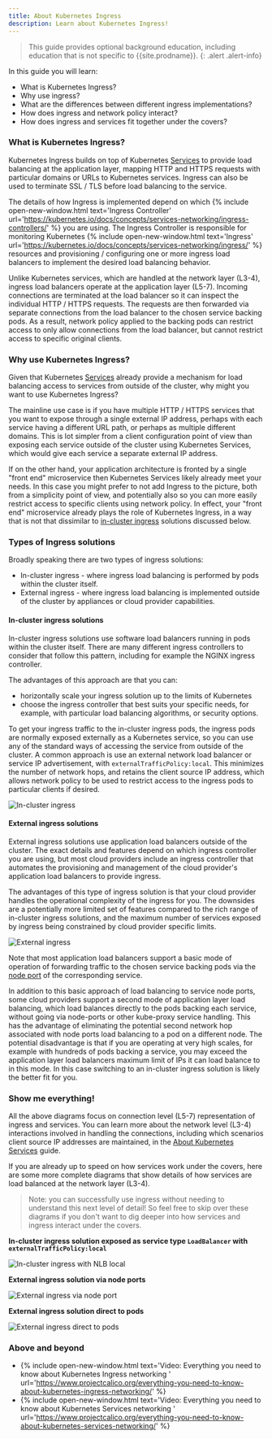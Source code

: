 ```yaml
---
title: About Kubernetes Ingress
description: Learn about Kubernetes Ingress!
---
```


> <span class="glyphicon glyphicon-info-sign"></span> This guide provides optional background education, including
> education that is not specific to {{site.prodname}}.
{: .alert .alert-info}

In this guide you will learn:
- What is Kubernetes Ingress?
- Why use ingress?
- What are the differences between different ingress implementations?
- How does ingress and network policy interact?
- How does ingress and services fit together under the covers?

### What is Kubernetes Ingress?

Kubernetes Ingress builds on top of Kubernetes [Services]({{site.baseurl}}/about/about-kubernetes-services) to provide
load balancing at the application layer, mapping HTTP and HTTPS requests with particular domains or URLs to Kubernetes
services. Ingress can also be used to terminate SSL / TLS before load balancing to the service.

The details of how Ingress is implemented depend on which {% include open-new-window.html text='Ingress Controller'
url='https://kubernetes.io/docs/concepts/services-networking/ingress-controllers/' %} you are using. The Ingress
Controller is responsible for monitoring Kubernetes {% include open-new-window.html text='Ingress'
url='https://kubernetes.io/docs/concepts/services-networking/ingress/' %} resources and provisioning / configuring one
or more ingress load balancers to implement the desired load balancing behavior.

Unlike Kubernetes services, which are handled at the network layer (L3-4), ingress load balancers operate at the
application layer (L5-7). Incoming connections are terminated at the load balancer so it can inspect the individual HTTP /
HTTPS requests. The requests are then forwarded via separate connections from the load balancer to the chosen service
backing pods. As a result, network policy applied to the backing pods can restrict access to only allow connections from the load
balancer, but cannot restrict access to specific original clients.

### Why use Kubernetes Ingress?

Given that Kubernetes [Services]({{site.baseurl}}/about/about-kubernetes-services) already provide a mechanism for load
balancing access to services from outside of the cluster, why might you want to use Kubernetes Ingress?

The mainline use case is if you have multiple HTTP / HTTPS services that you want to expose through a single external IP
address, perhaps with each service having a different URL path, or perhaps as multiple different domains. This is lot
simpler from a client configuration point of view than exposing each service outside of the cluster using Kubernetes
Services, which would give each service a separate external IP address.

If on the other hand, your application architecture is fronted by a single "front end" microservice then Kubernetes
Services likely already meet your needs. In this case you might prefer to not add Ingress to the picture, both from a
simplicity point of view, and potentially also so you can more easily restrict access to specific clients using network
policy. In effect, your "front end" microservice already plays the role of Kubernetes Ingress, in a way that is not that
dissimilar to [in-cluster ingress](#in-cluster-ingress-solutions) solutions discussed below.

### Types of Ingress solutions

Broadly speaking there are two types of ingress solutions:
- In-cluster ingress - where ingress load balancing is performed by pods within the cluster itself.
- External ingress - where ingress load balancing is implemented outside of the cluster by
  appliances or cloud provider capabilities.

#### In-cluster ingress solutions

In-cluster ingress solutions use software load balancers running in pods within the cluster itself. There are many
different ingress controllers to consider that follow this pattern, including for example the NGINX ingress controller.

The advantages of this approach are that you can: 
- horizontally scale your ingress solution up to the limits of Kubernetes
- choose the ingress controller that best suits your specific needs, for example, with particular load balancing
  algorithms, or security options.

To get your ingress traffic to the in-cluster ingress pods, the ingress pods are normally exposed externally as a
Kubernetes service, so you can use any of the standard ways of accessing the service from outside of the cluster. A
common approach is use an external network load balancer or service IP advertisement, with `externalTrafficPolicy:local`.
This minimizes the number of network hops, and retains the client source IP address, which allows network policy to be used
to restrict access to the ingress pods to particular clients if desired.

![In-cluster ingress]({{site.baseurl}}/images/ingress-in-cluster.svg)

#### External ingress solutions

External ingress solutions use application load balancers outside of the cluster. The exact details and
features depend on which ingress controller you are using, but most cloud providers include an ingress controller that
automates the provisioning and management of the cloud provider's application load balancers to provide ingress.

The advantages of this type of ingress solution is that your cloud provider handles the operational complexity of the
ingress for you.  The downsides are a potentially more limited set of features compared to the rich range of in-cluster
ingress solutions, and the maximum number of services exposed by ingress being constrained by cloud provider specific
limits.

![External ingress]({{site.baseurl}}/images/ingres-external.svg)

Note that most application load balancers support a basic mode of operation of forwarding traffic to the chosen service
backing pods via the [node port]({{site.baseurl}}/about/about-kubernetes-services#node-port-services) of the
corresponding service.

In addition to this basic approach of load balancing to service node ports, some cloud providers support a second mode
of application layer load balancing, which load balances directly to the pods backing each service, without going via
node-ports or other kube-proxy service handling. This has the advantage of eliminating the potential second network hop
associated with node ports load balancing to a pod on a different node. The potential disadvantage is that if you are
operating at very high scales, for example with hundreds of pods backing a service, you may exceed the application layer
load balancers maximum limit of IPs it can load balance to in this mode. In this case switching to an in-cluster ingress
solution is likely the better fit for you.

### Show me everything!

All the above diagrams focus on connection level (L5-7) representation of ingress and services. You can learn more about
the network level (L3-4) interactions involved in handling the connections, including which scenarios client source IP
addresses are maintained, in the [About Kubernetes Services]({{site.baseurl}}/about/about-kubernetes-services) guide.

If you are already up to speed on how services work under the covers, here are some more complete diagrams that show details of how services are load balanced at the network layer (L3-4).

> Note: you can successfully use ingress without needing to understand this next level of detail! So feel free to skip
> over these diagrams if you don't want to dig deeper into how services and ingress interact under the covers.

**In-cluster ingress solution exposed as service type `LoadBalancer` with `externalTrafficPolicy:local`**

![In-cluster ingress with NLB local]({{site.baseurl}}/images/ingress-in-cluster-nlb-local.svg)

**External ingress solution via node ports**

![External ingress via node port]({{site.baseurl}}/images/ingress-external-node-ports.svg)

**External ingress solution direct to pods**

![External ingress direct to pods]({{site.baseurl}}/images/ingress-external-direct-to-pods.svg)

### Above and beyond

- {% include open-new-window.html text='Video: Everything you need to know about Kubernetes Ingress networking   '
  url='https://www.projectcalico.org/everything-you-need-to-know-about-kubernetes-ingress-networking/' %}
- {% include open-new-window.html text='Video: Everything you need to know about Kubernetes Services networking   '
  url='https://www.projectcalico.org/everything-you-need-to-know-about-kubernetes-services-networking/' %}
